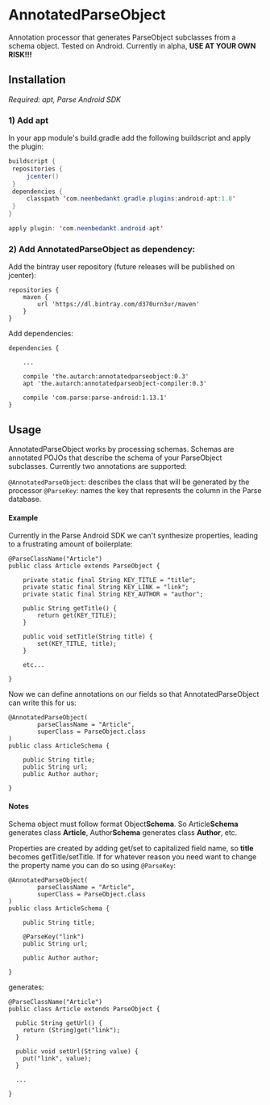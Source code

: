 # AnnotatedParseObject

Annotation processor that generates ParseObject subclasses from a schema object.  Tested on Android.  Currently in alpha, **USE AT YOUR OWN RISK!!!**

## Installation

_Required: apt, Parse Android SDK_

### 1) Add apt

In your app module's build.gradle add the following buildscript and apply the plugin:
 
```java
buildscript {
 repositories {
     jcenter()
 }
 dependencies {
     classpath 'com.neenbedankt.gradle.plugins:android-apt:1.8'
 }
}

apply plugin: 'com.neenbedankt.android-apt'
```
 
### 2) Add AnnotatedParseObject as dependency:

Add the bintray user repository (future releases will be published on jcenter):

```
repositories {
    maven {
        url 'https://dl.bintray.com/d370urn3ur/maven'
    }
}
```

Add dependencies:

```
dependencies {

    ...

    compile 'the.autarch:annotatedparseobject:0.3'
    apt 'the.autarch:annotatedparseobject-compiler:0.3'
    
    compile 'com.parse:parse-android:1.13.1'
}
```

## Usage

AnnotatedParseObject works by processing schemas.  Schemas are annotated POJOs that describe the schema of your ParseObject subclasses.
Currently two annotations are supported:

`@AnnotatedParseObject`: describes the class that will be generated by the processor
`@ParseKey`: names the key that represents the column in the Parse database.

#### Example

Currently in the Parse Android SDK we can't synthesize properties, leading to a frustrating amount of boilerplate:

```
@ParseClassName("Article")
public class Article extends ParseObject {
    
    private static final String KEY_TITLE = "title";
    private static final String KEY_LINK = "link";
    private static final String KEY_AUTHOR = "author";
    
    public String getTitle() {
        return get(KEY_TITLE);
    }
    
    public void setTitle(String title) {
        set(KEY_TITLE, title);
    }
    
    etc...
    
}
```

Now we can define annotations on our fields so that AnnotatedParseObject can write this for us:

```
@AnnotatedParseObject(
        parseClassName = "Article",
        superClass = ParseObject.class
)
public class ArticleSchema {

    public String title;
    public String url;
    public Author author;

}
```

#### Notes

Schema object must follow format Object**Schema**.  So Article**Schema** generates class **Article**, Author**Schema** generates class **Author**, etc.

Properties are created by adding get/set to capitalized field name, so **title** becomes getTitle/setTitle.
If for whatever reason you need want to change the property name you can do so using `@ParseKey`:
  
```
@AnnotatedParseObject(
        parseClassName = "Article",
        superClass = ParseObject.class
)
public class ArticleSchema {

    public String title;

    @ParseKey("link")
    public String url;

    public Author author;

}
```

generates:

```
@ParseClassName("Article")
public class Article extends ParseObject {

  public String getUrl() {
    return (String)get("link");
  }

  public void setUrl(String value) {
    put("link", value);
  }
  
  ...
  
}
```